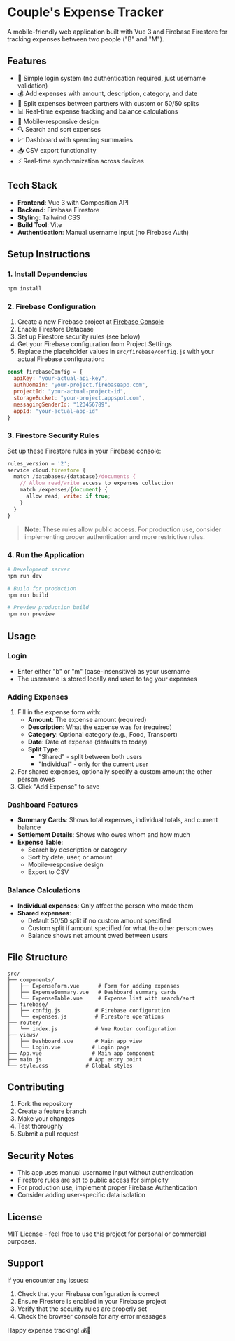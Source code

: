 # Couple's Expense Tracker

A mobile-friendly web application built with Vue 3 and Firebase Firestore for tracking expenses between two people ("B" and "M").

## Features

- 🔐 Simple login system (no authentication required, just username validation)
- 💰 Add expenses with amount, description, category, and date
- 🔄 Split expenses between partners with custom or 50/50 splits
- 📊 Real-time expense tracking and balance calculations
- 📱 Mobile-responsive design
- 🔍 Search and sort expenses
- 📈 Dashboard with spending summaries
- 📥 CSV export functionality
- ⚡ Real-time synchronization across devices

## Tech Stack

- **Frontend**: Vue 3 with Composition API
- **Backend**: Firebase Firestore
- **Styling**: Tailwind CSS
- **Build Tool**: Vite
- **Authentication**: Manual username input (no Firebase Auth)

## Setup Instructions

### 1. Install Dependencies

```bash
npm install
```

### 2. Firebase Configuration

1. Create a new Firebase project at [Firebase Console](https://console.firebase.google.com/)
2. Enable Firestore Database
3. Set up Firestore security rules (see below)
4. Get your Firebase configuration from Project Settings
5. Replace the placeholder values in `src/firebase/config.js` with your actual Firebase configuration:

```javascript
const firebaseConfig = {
  apiKey: "your-actual-api-key",
  authDomain: "your-project.firebaseapp.com",
  projectId: "your-actual-project-id",
  storageBucket: "your-project.appspot.com",
  messagingSenderId: "123456789",
  appId: "your-actual-app-id"
}
```

### 3. Firestore Security Rules

Set up these Firestore rules in your Firebase console:

```javascript
rules_version = '2';
service cloud.firestore {
  match /databases/{database}/documents {
    // Allow read/write access to expenses collection
    match /expenses/{document} {
      allow read, write: if true;
    }
  }
}
```

> **Note**: These rules allow public access. For production use, consider implementing proper authentication and more restrictive rules.

### 4. Run the Application

```bash
# Development server
npm run dev

# Build for production
npm run build

# Preview production build
npm run preview
```

## Usage

### Login
- Enter either "b" or "m" (case-insensitive) as your username
- The username is stored locally and used to tag your expenses

### Adding Expenses
1. Fill in the expense form with:
   - **Amount**: The expense amount (required)
   - **Description**: What the expense was for (required)
   - **Category**: Optional category (e.g., Food, Transport)
   - **Date**: Date of expense (defaults to today)
   - **Split Type**: 
     - "Shared" - split between both users
     - "Individual" - only for the current user
2. For shared expenses, optionally specify a custom amount the other person owes
3. Click "Add Expense" to save

### Dashboard Features
- **Summary Cards**: Shows total expenses, individual totals, and current balance
- **Settlement Details**: Shows who owes whom and how much
- **Expense Table**: 
  - Search by description or category
  - Sort by date, user, or amount
  - Mobile-responsive design
  - Export to CSV

### Balance Calculations
- **Individual expenses**: Only affect the person who made them
- **Shared expenses**: 
  - Default 50/50 split if no custom amount specified
  - Custom split if amount specified for what the other person owes
  - Balance shows net amount owed between users

## File Structure

```
src/
├── components/
│   ├── ExpenseForm.vue      # Form for adding expenses
│   ├── ExpenseSummary.vue   # Dashboard summary cards
│   └── ExpenseTable.vue     # Expense list with search/sort
├── firebase/
│   ├── config.js           # Firebase configuration
│   └── expenses.js         # Firestore operations
├── router/
│   └── index.js            # Vue Router configuration
├── views/
│   ├── Dashboard.vue       # Main app view
│   └── Login.vue          # Login page
├── App.vue                # Main app component
├── main.js               # App entry point
└── style.css            # Global styles
```

## Contributing

1. Fork the repository
2. Create a feature branch
3. Make your changes
4. Test thoroughly
5. Submit a pull request

## Security Notes

- This app uses manual username input without authentication
- Firestore rules are set to public access for simplicity
- For production use, implement proper Firebase Authentication
- Consider adding user-specific data isolation

## License

MIT License - feel free to use this project for personal or commercial purposes.

## Support

If you encounter any issues:
1. Check that your Firebase configuration is correct
2. Ensure Firestore is enabled in your Firebase project
3. Verify that the security rules are properly set
4. Check the browser console for any error messages

Happy expense tracking! 💰📱 
